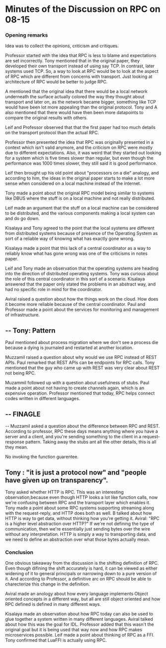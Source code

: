 # Minutes of the Discussion on RPC on 08-15

### Opening remarks
Idea was to collect the opinions, criticism and critiques.

Professor started with the idea that RPC is less to blame and expectations are set incorrectly. 
Tony mentioned that in the original paper, they developed their own transport instead of using say TCP. In contrast, later systems used TCP. So, a way to look at RPC would be to look at the aspect of RPC which are different from concerns with transport.
Just looking at architecture of RPC would be better to judge RPC.

A mentioned that the original idea that there would be a local network underneath the surface actually colored the way they thought about transport and later on, as the network became bigger, something like TCP would have been lot more appealing than the original protocol.
Tony and A also mentioned that there would have then been more datapoints to compare the original results with others.

Leif and Professor observed that that the first paper had too much details on the transport protocol than the actual RPC.

Professor then presented the idea that RPC was originally presented in a context which isn't valid anymore, and the criticism on RPC were mostly due to different expectations. Also, it was weird that they started out looking for a system which is five times slower than regular, but even though the performance was 1000 times slower, they still said it is good performance.

Leif then brought up his old point about "processors on a die" analogy, and according to him, the ideas in the original paper starts to make a lot more sense when considered on a local machine instead of the internet.

Tony made a point about the original RPC model being similar to systems like DBUS where the stuff is on a local machine and not really distributed.

Leif made an argument that the stuff on a local machine can be considered to be distributed, and the various components making a local system can and do go down.

Kisalaya and Tony agreed to the point that the local systems are different from distributed systems because of presence of the Operating System as sort of a reliable way of knowing what has exactly gone wrong. 

Kisalaya made a point that this lack of a central coordinator as a way to reliably know what has gone wrong was one of the criticisms in notes paper.

Leif and Tony made an observation that the operating systems are heading into the direction of distributed operating systems. Tony was curious about the role of this central coordinator in this sort of a scenario. Kisalaya answered that the paper only stated the problems in an abstract way, and had no specific role in mind for the coordinator.

Aviral raised a question about how the things work on the cloud. How does it become more reliable because of the central coordinator. 
Paul and Professor made a point about the services for monitoring and management of infrastructure.

--
Tony: Pattern 
--

Paul mentioned about process migration where we don't see a process die because a dying is journaled and restarted at another location.

Muzzamil raised a question about why would we use RPC instead of REST APIs.
Paul remarked that REST APIs can be endpoints for RPC calls. 
Tony mentioned that the guy who came up with REST was very clear about REST not being RPC.

Muzammil followed up with a question about usefulness of stubs. Paul made a point about not having to create channels again, which is an expensive operation. Professor mentioned that today, RPC helps connect codes written in different languages.

--
FINAGLE
--

--
Muzzamil asked a question about the difference between RPC and REST. 
According to professor, RPC these days means anything where you have a server and a client, and you're sending something to the client in a request-response pattern. Taking away the stubs ant all the other details, this is all they mean. 

No invoking the function guarentee.

Tony : "it is just a protocol now" and "people have given up on transparency".
--

Tony asked whether HTTP is RPC. This was an interesting observation,because even though HTTP looks a lot like function calls, now we're confusing between RPC and the transport layer which enables it. 
Tony made a point about some RPC systems supporting streaming along with the request-reply, and HTTP does both as well.
B talked about how HTTP is way to get data, without thinking how you're getting it.
Aviral: "RPC is a higher level abstraction over HTTP?"
If we're not defining the type of communication, then we're essentially just sending bytes over the wire without any interpretation. HTTP is simply a way to transporting data, and we need to define an abstraction over what those bytes actually mean.

### Conclusion

One obvious takeaway from the discussion is the shifting definition of RPC. Even though difining the shift accurately is hard, it can be viewed as either widening of it to general principals or narrowing down to a pure version of it. And according to Professor, a definitive arc on RPC should be able to charecterize this change in the definition.

Aviral made an anology about how every language implements Object oriented concepts in a different way, but all are still object oriented and how RPC defined is defined in many different ways.

Kisalaya made an observation about how RPC today can also be used to glue together a system written in many different languages. Aviral talked about how this was the goal for IDL. Professor added that this wasn't the original goal but it is being used that way now and how RPC makes microservices possible. Leif made a point about thinking of RPC as a FFI. Tony confirmed that LuaFFI is actually using RPC.







